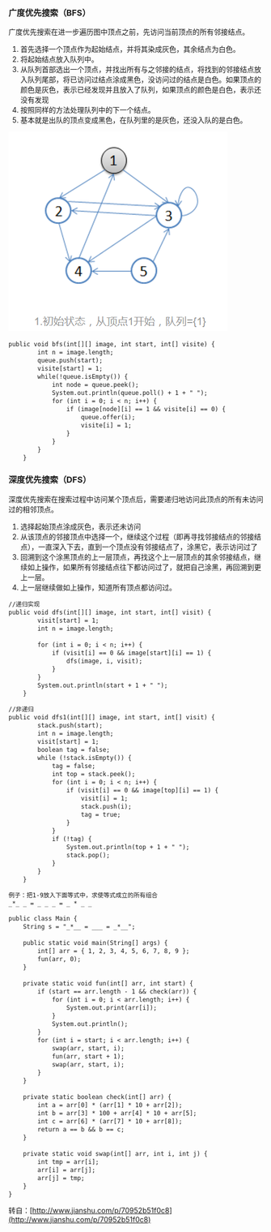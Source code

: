 ### **广度优先搜索（BFS）**

广度优先搜索在进一步遍历图中顶点之前，先访问当前顶点的所有邻接结点。

1. 首先选择一个顶点作为起始结点，并将其染成灰色，其余结点为白色。
2. 将起始结点放入队列中。
3. 从队列首部选出一个顶点，并找出所有与之邻接的结点，将找到的邻接结点放入队列尾部，将已访问过结点涂成黑色，没访问过的结点是白色。如果顶点的颜色是灰色，表示已经发现并且放入了队列，如果顶点的颜色是白色，表示还没有发现
4. 按照同样的方法处理队列中的下一个结点。
5. 基本就是出队的顶点变成黑色，在队列里的是灰色，还没入队的是白色。

![](/assets/import123.png)

```
public void bfs(int[][] image, int start, int[] visite) {
        int n = image.length;
        queue.push(start);
        visite[start] = 1;
        while(!queue.isEmpty()) {
            int node = queue.peek();
            System.out.println(queue.poll() + 1 + " ");
            for (int i = 0; i < n; i++) {
                if (image[node][i] == 1 && visite[i] == 0) {
                    queue.offer(i);
                    visite[i] = 1;
                }
            }
        }
    }
```

### 深度优先搜索（DFS）

深度优先搜索在搜索过程中访问某个顶点后，需要递归地访问此顶点的所有未访问过的相邻顶点。

1. 选择起始顶点涂成灰色，表示还未访问
2. 从该顶点的邻接顶点中选择一个，继续这个过程（即再寻找邻接结点的邻接结点），一直深入下去，直到一个顶点没有邻接结点了，涂黑它，表示访问过了
3. 回溯到这个涂黑顶点的上一层顶点，再找这个上一层顶点的其余邻接结点，继续如上操作，如果所有邻接结点往下都访问过了，就把自己涂黑，再回溯到更上一层。
4. 上一层继续做如上操作，知道所有顶点都访问过。

```
//递归实现
public void dfs(int[][] image, int start, int[] visit) {
        visit[start] = 1;
        int n = image.length;

        for (int i = 0; i < n; i++) {
            if (visit[i] == 0 && image[start][i] == 1) {
                dfs(image, i, visit);
            }
        }
        System.out.println(start + 1 + " ");
    }
```

```
//非递归
public void dfs1(int[][] image, int start, int[] visit) {
        stack.push(start);
        int n = image.length;
        visit[start] = 1;
        boolean tag = false;
        while (!stack.isEmpty()) {
            tag = false;
            int top = stack.peek();
            for (int i = 0; i < n; i++) {
                if (visit[i] == 0 && image[top][i] == 1) {
                    visit[i] = 1;
                    stack.push(i);
                    tag = true;
                }
            }
            if (!tag) {
                System.out.println(top + 1 + " ");
                stack.pop();
            }
        }
    }
```

```
例子：把1-9放入下面等式中，求使等式成立的所有组合
_*_ _ = _ _ _ = _ * _ _
```

```
public class Main {
	String s = "_*__ = ___ = _*__";

	public static void main(String[] args) {
		int[] arr = { 1, 2, 3, 4, 5, 6, 7, 8, 9 };
		fun(arr, 0);
	}

	private static void fun(int[] arr, int start) {
		if (start == arr.length - 1 && check(arr)) {
			for (int i = 0; i < arr.length; i++) {
				System.out.print(arr[i]);
			}
			System.out.println();
		}
		for (int i = start; i < arr.length; i++) {
			swap(arr, start, i);
			fun(arr, start + 1);
			swap(arr, start, i);
		}
	}

	private static boolean check(int[] arr) {
		int a = arr[0] * (arr[1] * 10 + arr[2]);
		int b = arr[3] * 100 + arr[4] * 10 + arr[5];
		int c = arr[6] * (arr[7] * 10 + arr[8]);
		return a == b && b == c;
	}

	private static void swap(int[] arr, int i, int j) {
		int tmp = arr[i];
		arr[i] = arr[j];
		arr[j] = tmp;
	}
}
```

转自：[http://www.jianshu.com/p/70952b51f0c8](http://www.jianshu.com/p/70952b51f0c8)

